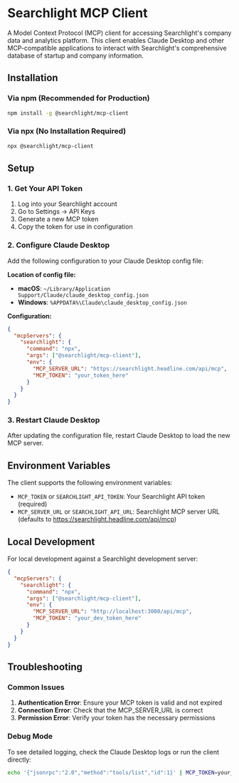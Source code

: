 # Searchlight MCP Client

A Model Context Protocol (MCP) client for accessing Searchlight's company data and analytics platform. This client enables Claude Desktop and other MCP-compatible applications to interact with Searchlight's comprehensive database of startup and company information.

## Installation

### Via npm (Recommended for Production)

```bash
npm install -g @searchlight/mcp-client
```

### Via npx (No Installation Required)

```bash
npx @searchlight/mcp-client
```

## Setup

### 1. Get Your API Token

1. Log into your Searchlight account
2. Go to Settings → API Keys
3. Generate a new MCP token
4. Copy the token for use in configuration

### 2. Configure Claude Desktop

Add the following configuration to your Claude Desktop config file:

**Location of config file:**
- **macOS**: `~/Library/Application Support/Claude/claude_desktop_config.json`
- **Windows**: `%APPDATA%\Claude\claude_desktop_config.json`

**Configuration:**

```json
{
  "mcpServers": {
    "searchlight": {
      "command": "npx",
      "args": ["@searchlight/mcp-client"],
      "env": {
        "MCP_SERVER_URL": "https://searchlight.headline.com/api/mcp",
        "MCP_TOKEN": "your_token_here"
      }
    }
  }
}
```

### 3. Restart Claude Desktop

After updating the configuration file, restart Claude Desktop to load the new MCP server.

## Environment Variables

The client supports the following environment variables:

- `MCP_TOKEN` or `SEARCHLIGHT_API_TOKEN`: Your Searchlight API token (required)
- `MCP_SERVER_URL` or `SEARCHLIGHT_API_URL`: Searchlight MCP server URL (defaults to https://searchlight.headline.com/api/mcp)

## Local Development

For local development against a Searchlight development server:

```json
{
  "mcpServers": {
    "searchlight": {
      "command": "npx",
      "args": ["@searchlight/mcp-client"],
      "env": {
        "MCP_SERVER_URL": "http://localhost:3000/api/mcp",
        "MCP_TOKEN": "your_dev_token_here"
      }
    }
  }
}
```

## Troubleshooting

### Common Issues

1. **Authentication Error**: Ensure your MCP token is valid and not expired
2. **Connection Error**: Check that the MCP_SERVER_URL is correct
3. **Permission Error**: Verify your token has the necessary permissions

### Debug Mode

To see detailed logging, check the Claude Desktop logs or run the client directly:

```bash
echo '{"jsonrpc":"2.0","method":"tools/list","id":1}' | MCP_TOKEN=your_token npx @searchlight/mcp-client
```